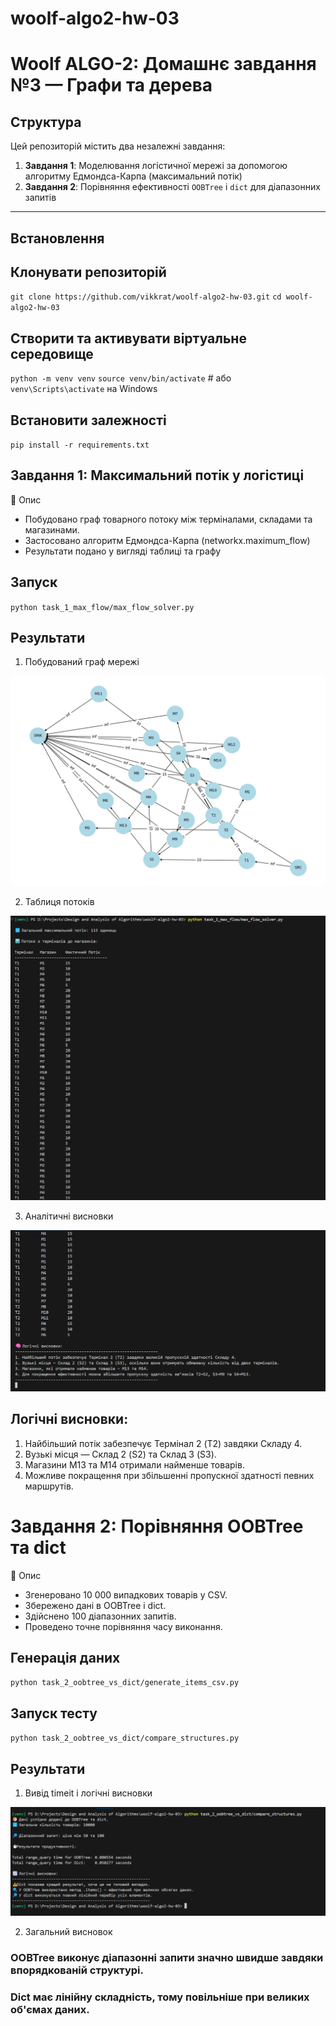 # woolf-algo2-hw-03

# Woolf ALGO-2: Домашнє завдання №3 — Графи та дерева

## Структура

Цей репозиторій містить два незалежні завдання:

1. **Завдання 1**: Моделювання логістичної мережі за допомогою алгоритму Едмондса-Карпа (максимальний потік)
2. **Завдання 2**: Порівняння ефективності `OOBTree` і `dict` для діапазонних запитів

---

## Встановлення

## Клонувати репозиторій
`git clone https://github.com/vikkrat/woolf-algo2-hw-03.git`
`cd woolf-algo2-hw-03`

## Створити та активувати віртуальне середовище
`python -m venv venv`
`source venv/bin/activate`  # або `venv\Scripts\activate` на Windows

## Встановити залежності
`pip install -r requirements.txt`

## Завдання 1: Максимальний потік у логістиці
🔹 Опис
- Побудовано граф товарного потоку між терміналами, складами та магазинами.
- Застосовано алгоритм Едмондса-Карпа (networkx.maximum_flow)
- Результати подано у вигляді таблиці та графу

## Запуск

`python task_1_max_flow/max_flow_solver.py`

## Результати
1. Побудований граф мережі

![Граф логістичної мережі](./task_1_max_flow/screenshots/Figure_1_graph_output.png)

2. Таблиця потоків

![Таблиця потоків](./task_1_max_flow/screenshots/terminal_flow_results.png)

3. Аналітичні висновки

![Аналітичні висновки](./task_1_max_flow//screenshots/flow_summary_analysis.png)

## Логічні висновки:
1. Найбільший потік забезпечує Термінал 2 (T2) завдяки Складу 4.
2. Вузькі місця — Склад 2 (S2) та Склад 3 (S3).
3. Магазини M13 та M14 отримали найменше товарів.
4. Можливе покращення при збільшенні пропускної здатності певних маршрутів.

# Завдання 2: Порівняння OOBTree та dict
🔹 Опис
- Згенеровано 10 000 випадкових товарів у CSV.
- Збережено дані в OOBTree і dict.
- Здійснено 100 діапазонних запитів.
- Проведено точне порівняння часу виконання.

## Генерація даних
`python task_2_oobtree_vs_dict/generate_items_csv.py`

## Запуск тесту
`python task_2_oobtree_vs_dict/compare_structures.py`

## Результати

1. Вивід timeit і логічні висновки

![Вивід timeit і логічні висновки](./task_2_oobtree_vs_dict/screenshots/range_query_performance.png)

2. Загальний висновок

### OOBTree виконує діапазонні запити значно швидше завдяки впорядкованій структурі.
### Dict має лінійну складність, тому повільніше при великих об'ємах даних.


